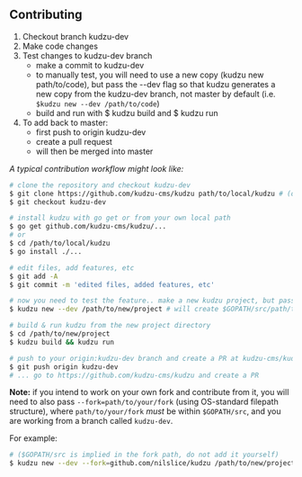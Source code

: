 ## Contributing

1. Checkout branch kudzu-dev
2. Make code changes
3. Test changes to kudzu-dev branch
    - make a commit to kudzu-dev
    - to manually test, you will need to use a new copy (kudzu new path/to/code), but pass the --dev flag so that kudzu generates a new copy from the kudzu-dev branch, not master by default (i.e. `$kudzu new --dev /path/to/code`)
    - build and run with $ kudzu build and $ kudzu run
4. To add back to master:
    - first push to origin kudzu-dev
    - create a pull request
    - will then be merged into master

_A typical contribution workflow might look like:_
```bash
# clone the repository and checkout kudzu-dev
$ git clone https://github.com/kudzu-cms/kudzu path/to/local/kudzu # (or your fork)
$ git checkout kudzu-dev

# install kudzu with go get or from your own local path
$ go get github.com/kudzu-cms/kudzu/...
# or
$ cd /path/to/local/kudzu
$ go install ./...

# edit files, add features, etc
$ git add -A
$ git commit -m 'edited files, added features, etc'

# now you need to test the feature.. make a new kudzu project, but pass --dev flag
$ kudzu new --dev /path/to/new/project # will create $GOPATH/src/path/to/new/project

# build & run kudzu from the new project directory
$ cd /path/to/new/project
$ kudzu build && kudzu run

# push to your origin:kudzu-dev branch and create a PR at kudzu-cms/kudzu
$ git push origin kudzu-dev
# ... go to https://github.com/kudzu-cms/kudzu and create a PR
```

**Note:** if you intend to work on your own fork and contribute from it, you will
need to also pass `--fork=path/to/your/fork` (using OS-standard filepath structure),
where `path/to/your/fork` _must_ be within `$GOPATH/src`, and you are working from a branch
called `kudzu-dev`.

For example:
```bash
# ($GOPATH/src is implied in the fork path, do not add it yourself)
$ kudzu new --dev --fork=github.com/nilslice/kudzu /path/to/new/project
```
